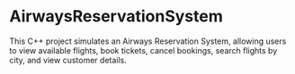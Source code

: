 # AirwaysReservationSystem
This C++ project simulates an Airways Reservation System, allowing users to view available flights, book tickets, cancel bookings, search flights by city, and view customer details.
